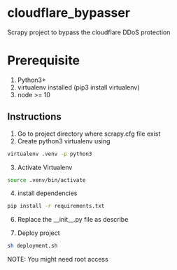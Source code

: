 # cloudflare_bypasser
Scrapy project to bypass the cloudflare DDoS protection

# Prerequisite

1. Python3+
2. virtualenv installed (pip3 install virtualenv)
3. node >= 10


## Instructions

1. Go to project directory where scrapy.cfg file exist
2. Create python3 virtualenv using
```bash
virtualenv .venv -p python3
```
3. Activate Virtualenv
```bash
source .venv/bin/activate
```
4. install dependencies
```bash
pip install -r requirements.txt
```
6. Replace the \_\_init\_\_.py file as describe

5. Deploy project
```bash
sh deployment.sh
```

NOTE: You might need root access
